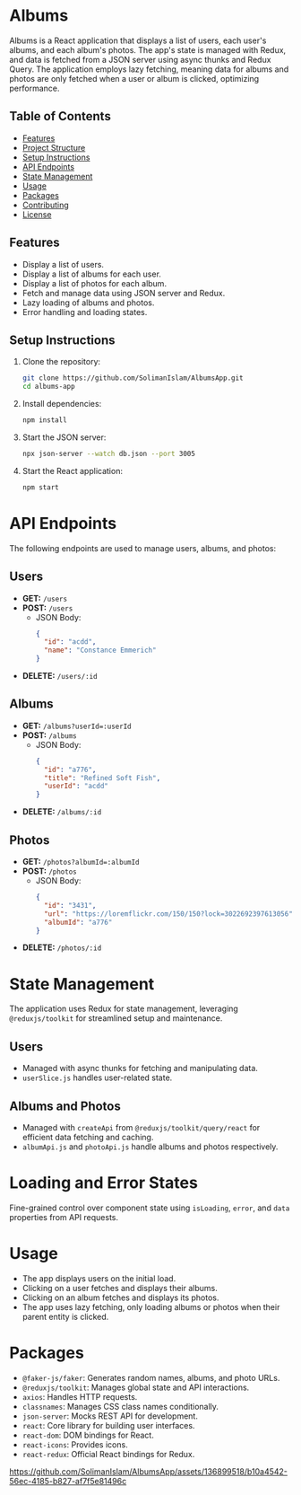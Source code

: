 # Albums

Albums is a React application that displays a list of users, each user's albums, and each album's photos. The app's state is managed with Redux, and data is fetched from a JSON server using async thunks and Redux Query. The application employs lazy fetching, meaning data for albums and photos are only fetched when a user or album is clicked, optimizing performance.

## Table of Contents
- [Features](#features)
- [Project Structure](#project-structure)
- [Setup Instructions](#setup-instructions)
- [API Endpoints](#api-endpoints)
- [State Management](#state-management)
- [Usage](#usage)
- [Packages](#packages)
- [Contributing](#contributing)
- [License](#license)

## Features
- Display a list of users.
- Display a list of albums for each user.
- Display a list of photos for each album.
- Fetch and manage data using JSON server and Redux.
- Lazy loading of albums and photos.
- Error handling and loading states.

## Setup Instructions
1. Clone the repository:
   ```bash
   git clone https://github.com/SolimanIslam/AlbumsApp.git
   cd albums-app
2. Install dependencies:
   ```bash
   npm install

3. Start the JSON server:
   ```bash
   npx json-server --watch db.json --port 3005

4. Start the React application:
   ```bash
   npm start

# API Endpoints

The following endpoints are used to manage users, albums, and photos:

## Users

- **GET:** `/users`
- **POST:** `/users`
  - JSON Body:
    ```json
    {
      "id": "acdd",
      "name": "Constance Emmerich"
    }
    ```
- **DELETE:** `/users/:id`

## Albums

- **GET:** `/albums?userId=:userId`
- **POST:** `/albums`
  - JSON Body:
    ```json
    {
      "id": "a776",
      "title": "Refined Soft Fish",
      "userId": "acdd"
    }
    ```
- **DELETE:** `/albums/:id`

## Photos

- **GET:** `/photos?albumId=:albumId`
- **POST:** `/photos`
  - JSON Body:
    ```json
    {
      "id": "3431",
      "url": "https://loremflickr.com/150/150?lock=3022692397613056",
      "albumId": "a776"
    }
    ```
- **DELETE:** `/photos/:id`

# State Management

The application uses Redux for state management, leveraging `@reduxjs/toolkit` for streamlined setup and maintenance.

## Users

- Managed with async thunks for fetching and manipulating data.
- `userSlice.js` handles user-related state.

## Albums and Photos

- Managed with `createApi` from `@reduxjs/toolkit/query/react` for efficient data fetching and caching.
- `albumApi.js` and `photoApi.js` handle albums and photos respectively.

# Loading and Error States

Fine-grained control over component state using `isLoading`, `error`, and `data` properties from API requests.

# Usage

- The app displays users on the initial load.
- Clicking on a user fetches and displays their albums.
- Clicking on an album fetches and displays its photos.
- The app uses lazy fetching, only loading albums or photos when their parent entity is clicked.

# Packages

- `@faker-js/faker`: Generates random names, albums, and photo URLs.
- `@reduxjs/toolkit`: Manages global state and API interactions.
- `axios`: Handles HTTP requests.
- `classnames`: Manages CSS class names conditionally.
- `json-server`: Mocks REST API for development.
- `react`: Core library for building user interfaces.
- `react-dom`: DOM bindings for React.
- `react-icons`: Provides icons.
- `react-redux`: Official React bindings for Redux.




https://github.com/SolimanIslam/AlbumsApp/assets/136899518/b10a4542-56ec-4185-b827-af7f5e81496c


